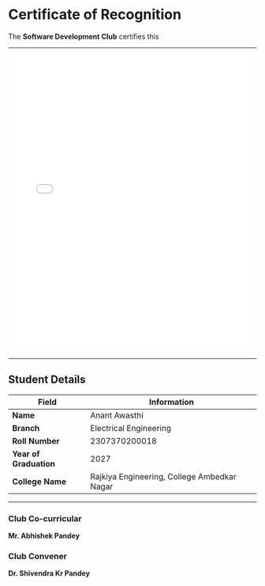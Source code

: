 # Certificate of Recognition

The **Software Development Club** certifies this

---
<embed src="../Assets/recabn202510.pdf" type="application/pdf" width="100%" height="600px" />

---
## Student Details

| Field               | Information              |
|---------------------|---------------------------|
| **Name**            | Anant Awasthi            |
| **Branch**          | Electrical Engineering    |
| **Roll Number**     | 2307370200018                    |
| **Year of Graduation** | 2027                  |
| **College Name**    |Rajkiya Engineering, College Ambedkar Nagar|

---

### Club Co-curricular 
**Mr. Abhishek Pandey**

### Club Convener  
**Dr. Shivendra Kr Pandey**
